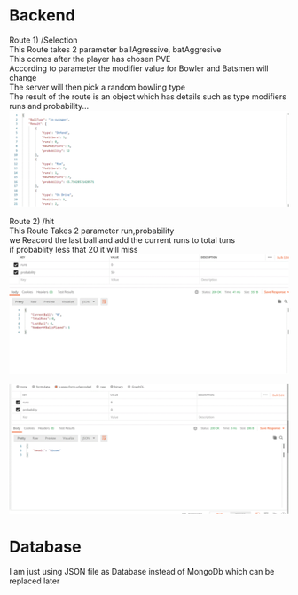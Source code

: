 # Backend   

Route 1) /Selection   
This Route takes 2 parameter ballAgressive, batAggresive   
This comes after the player has chosen PVE  
According to parameter the modifier value for Bowler and Batsmen will change   
The server will then pick a random bowling type  
The result of the route is an object which has details such as type modifiers runs and probability...   
![alt text](https://github.com/Atreyarao/VIT-SoftwareDev/blob/main/images/hitwicket1.jpg)    

Route 2) /hit  
This Route Takes 2 parameter run,probability   
we Reacord the last ball and add the current runs to total tuns  
if probablity less that 20 it will miss   
![alt text](https://github.com/Atreyarao/VIT-SoftwareDev/blob/main/images/hitwicket2.jpg)   
      
 ![alt text](https://github.com/Atreyarao/VIT-SoftwareDev/blob/main/images/hitwicket.jpg)   
 
 
 
 # Database   
 I am just using JSON file as Database instead of MongoDb which can be replaced later    
   
 
